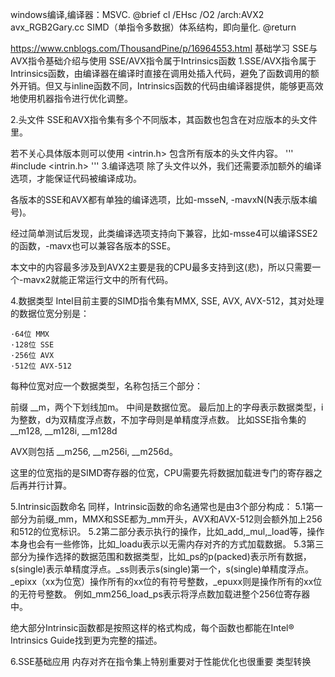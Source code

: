windows编译,编译器：MSVC.
@brief cl /EHsc /O2 /arch:AVX2 avx_RGB2Gary.cc SIMD（单指令多数据）体系结构，即向量化.
@return


https://www.cnblogs.com/ThousandPine/p/16964553.html 基础学习
SSE与AVX指令基础介绍与使用
SSE/AVX指令属于Intrinsics函数 
1.SSE/AVX指令属于Intrinsics函数，由编译器在编译时直接在调用处插入代码，避免了函数调用的额外开销。但又与inline函数不同，Intrinsics函数的代码由编译器提供，能够更高效地使用机器指令进行优化调整。

2.头文件
SSE和AVX指令集有多个不同版本，其函数也包含在对应版本的头文件里。

若不关心具体版本则可以使用 <intrin.h> 包含所有版本的头文件内容。
    '''
    #include <intrin.h> 
    '''
3.编译选项
除了头文件以外，我们还需要添加额外的编译选项，才能保证代码被编译成功。

各版本的SSE和AVX都有单独的编译选项，比如-msseN, -mavxN(N表示版本编号)。

经过简单测试后发现，此类编译选项支持向下兼容，比如-msse4可以编译SSE2的函数，-mavx也可以兼容各版本的SSE。

本文中的内容最多涉及到AVX2主要是我的CPU最多支持到这(悲)，所以只需要一个-mavx2就能正常运行文中的所有代码。

4.数据类型
Intel目前主要的SIMD指令集有MMX, SSE, AVX, AVX-512，其对处理的数据位宽分别是：

    ·64位 MMX
    ·128位 SSE
    ·256位 AVX
    ·512位 AVX-512
每种位宽对应一个数据类型，名称包括三个部分：

前缀 __m，两个下划线加m。
中间是数据位宽。
最后加上的字母表示数据类型，i为整数，d为双精度浮点数，不加字母则是单精度浮点数。
比如SSE指令集的 __m128, __m128i, __m128d

AVX则包括 __m256, __m256i, __m256d。

这里的位宽指的是SIMD寄存器的位宽，CPU需要先将数据加载进专门的寄存器之后再并行计算。

5.Intrinsic函数命名
同样，Intrinsic函数的命名通常也是由3个部分构成：
    5.1第一部分为前缀_mm，MMX和SSE都为_mm开头，AVX和AVX-512则会额外加上256和512的位宽标识。
    5.2第二部分表示执行的操作，比如_add,_mul,_load等，操作本身也会有一些修饰，比如_loadu表示以无需内存对齐的方式加载数据。
    5.3第三部分为操作选择的数据范围和数据类型，比如_ps的p(packed)表示所有数据，s(single)表示单精度浮点。_ss则表示s(single)第一个，s(single)单精度浮点。_epixx（xx为位宽）操作所有的xx位的有符号整数，_epuxx则是操作所有的xx位的无符号整数。
例如_mm256_load_ps表示将浮点数加载进整个256位寄存器中。

绝大部分Intrinsic函数都是按照这样的格式构成，每个函数也都能在Intel® Intrinsics Guide找到更为完整的描述。

6.SSE基础应用
内存对齐在指令集上特别重要对于性能优化也很重要
类型转换